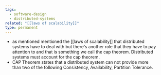 ```yaml
---
tags:
  - software-design
  - distributed-systems
related: "[[laws of scalability]]"
type: permanent
---
```



- as mentioned mentioned the [[laws of scalability]] that distributed systems have to deal with but there's another role that they have to pay attention to and that is something we call the cap theorem. Distributed systems must account for the cap theorem.
- CAP Theorem states that a distributed system can not provide more than two of the following Consistency, Availability, Partition Tolerance.